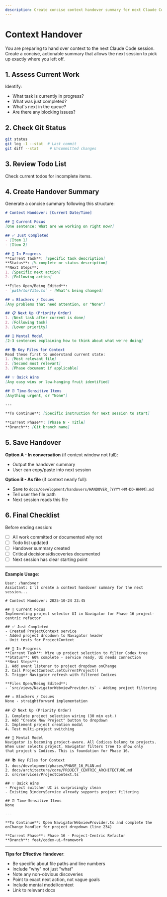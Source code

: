 ```yaml
---
description: Create concise context handover summary for next Claude Code session
---
```


# Context Handover

You are preparing to hand over context to the next Claude Code session. Create a concise, actionable summary that allows the next session to pick up exactly where you left off.

## 1. Assess Current Work

Identify:
- What task is currently in progress?
- What was just completed?
- What's next in the queue?
- Are there any blocking issues?

## 2. Check Git Status

```bash
git status
git log -1 --stat  # Last commit
git diff --stat     # Uncommitted changes
```

## 3. Review Todo List

Check current todos for incomplete items.

## 4. Create Handover Summary

Generate a concise summary following this structure:

```markdown
# Context Handover: [Current Date/Time]

## 🎯 Current Focus
[One sentence: What are we working on right now?]

## ✅ Just Completed
- [Item 1]
- [Item 2]

## 🚧 In Progress
**Current Task**: [Specific task description]
**Status**: [% complete or status description]
**Next Steps**:
1. [Specific next action]
2. [Following action]

**Files Open/Being Edited**:
- `path/to/file.ts` - [What's being changed]

## ⚠️ Blockers / Issues
[Any problems that need attention, or "None"]

## 📋 Next Up (Priority Order)
1. [Next task after current is done]
2. [Following task]
3. [Lower priority]

## 🧠 Mental Model
[2-3 sentences explaining how to think about what we're doing]

## 📚 Key Files for Context
Read these first to understand current state:
1. [Most relevant file]
2. [Second most relevant]
3. [Phase document if applicable]

## 💡 Quick Wins
[Any easy wins or low-hanging fruit identified]

## ⏰ Time-Sensitive Items
[Anything urgent, or "None"]

---

**To Continue**: [Specific instruction for next session to start]

**Current Phase**: [Phase N - Title]
**Branch**: [Git branch name]
```

## 5. Save Handover

**Option A - In conversation** (if context window not full):
- Output the handover summary
- User can copy/paste into next session

**Option B - As file** (if context nearly full):
- Save to `docs/development/handovers/HANDOVER_[YYYY-MM-DD-HHMM].md`
- Tell user the file path
- Next session reads this file

## 6. Final Checklist

Before ending session:
- [ ] All work committed or documented why not
- [ ] Todo list updated
- [ ] Handover summary created
- [ ] Critical decisions/discoveries documented
- [ ] Next session has clear starting point

---

**Example Usage**:
```
User: /handover
Assistant: I'll create a context handover summary for the next session...

# Context Handover: 2025-10-24 23:45

## 🎯 Current Focus
Implementing project selector UI in Navigator for Phase 16 project-centric refactor

## ✅ Just Completed
- Created ProjectContext service
- Added project dropdown to Navigator header
- Unit tests for ProjectContext

## 🚧 In Progress
**Current Task**: Wire up project selection to filter Codex tree
**Status**: 60% complete - service ready, UI needs connection
**Next Steps**:
1. Add event listener to project dropdown onChange
2. Call ProjectContext.setCurrentProject()
3. Trigger Navigator refresh with filtered Codices

**Files Open/Being Edited**:
- `src/views/NavigatorWebviewProvider.ts` - Adding project filtering

## ⚠️ Blockers / Issues
None - straightforward implementation

## 📋 Next Up (Priority Order)
1. Complete project selection wiring (30 min est.)
2. Add "Create New Project" button to dropdown
3. Implement project creation modal
4. Test multi-project switching

## 🧠 Mental Model
Navigator is becoming project-aware. All Codices belong to projects.
When user selects project, Navigator filters tree to show only
that project's Codices. This is foundation for Phase 16.

## 📚 Key Files for Context
1. docs/development/phases/PHASE_16_PLAN.md
2. docs/architecture/core/PROJECT_CENTRIC_ARCHITECTURE.md
3. src/services/ProjectContext.ts

## 💡 Quick Wins
- Project switcher UI is surprisingly clean
- Existing BinderyService already supports project filtering

## ⏰ Time-Sensitive Items
None

---

**To Continue**: Open NavigatorWebviewProvider.ts and complete the
onChange handler for project dropdown (line 234)

**Current Phase**: Phase 16 - Project-Centric Refactor
**Branch**: feat/codex-ui-framework
```

---

**Tips for Effective Handover**:
- Be specific about file paths and line numbers
- Include "why" not just "what"
- Note any non-obvious discoveries
- Point to exact next action, not vague goals
- Include mental model/context
- Link to relevant docs
